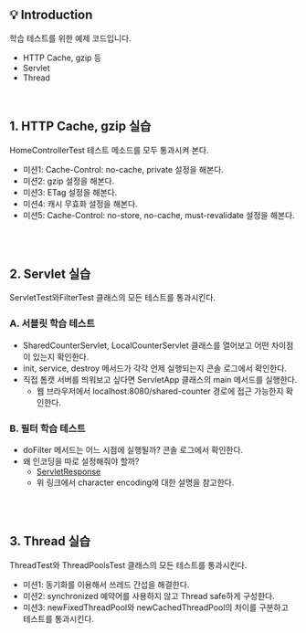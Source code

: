 
## 💡 Introduction

학습 테스트를 위한 예제 코드입니다.
- HTTP Cache, gzip 등
- Servlet
- Thread

<br>

## 1. HTTP Cache, gzip 실습

HomeControllerTest 테스트 메소드를 모두 통과시켜 본다.

- 미션1: Cache-Control: no-cache, private 설정을 해본다.
- 미션2: gzip 설정을 해본다.
- 미션3: ETag 설정을 해본다.
- 미션4: 캐시 무효화 설정을 해본다.
- 미션5: Cache-Control: no-store, no-cache, must-revalidate 설정을 해본다.

<br>
<br>

## 2. Servlet 실습

ServletTest와FilterTest 클래스의 모든 테스트를 통과시킨다.

### A. 서블릿 학습 테스트
  - SharedCounterServlet, LocalCounterServlet 클래스를 열어보고 어떤 차이점이 있는지 확인한다.
  - init, service, destroy 메서드가 각각 언제 실행되는지 콘솔 로그에서 확인한다.
  - 직접 톰캣 서버를 띄워보고 싶다면 ServletApp 클래스의 main 메서드를 실행한다. 
    - 웹 브라우저에서 localhost:8080/shared-counter 경로에 접근 가능한지 확인한다.


### B. 필터 학습 테스트
  - doFilter 메서드는 어느 시점에 실행될까? 콘솔 로그에서 확인한다.
  - 왜 인코딩을 따로 설정해줘야 할까?
    - [ServletResponse](https://docs.oracle.com/javaee/7/api/javax/servlet/ServletResponse.html)
    - 위 링크에서 character encoding에 대한 설명을 참고한다.

<br>
<br>

## 3. Thread 실습

ThreadTest와 ThreadPoolsTest 클래스의 모든 테스트를 통과시킨다.

- 미션1: 동기화를 이용해서 쓰레드 간섭을 해결한다.
- 미션2: synchronized 예약어를 사용하지 않고 Thread safe하게 구성한다.
- 미션3: newFixedThreadPool와 newCachedThreadPool의 차이를 구분하고 테스트를 통과시킨다.
